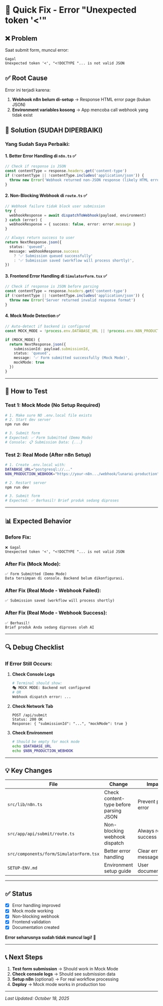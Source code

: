 # 🔧 Quick Fix - Error "Unexpected token '<'"

## ❌ Problem

Saat submit form, muncul error:
```
Gagal
Unexpected token '<', "<!DOCTYPE "... is not valid JSON
```

## ✅ Root Cause

Error ini terjadi karena:
1. **Webhook n8n belum di-setup** → Response HTML error page (bukan JSON)
2. **Environment variables kosong** → App mencoba call webhook yang tidak exist

## 🎯 Solution (SUDAH DIPERBAIKI)

### Yang Sudah Saya Perbaiki:

#### 1. **Better Error Handling di `n8n.ts`** ✅
```typescript
// Check if response is JSON
const contentType = response.headers.get('content-type')
if (!contentType || !contentType.includes('application/json')) {
  throw new Error('Webhook returned non-JSON response (likely HTML error page)')
}
```

#### 2. **Non-Blocking Webhook di `route.ts`** ✅
```typescript
// Webhook failure tidak block user submission
try {
  webhookResponse = await dispatchToWebhook(payload, environment)
} catch (error) {
  webhookResponse = { success: false, error: error.message }
}

// Always return success to user
return NextResponse.json({
  status: 'queued',
  message: webhookResponse.success
    ? '✅ Submission queued successfully'
    : '✅ Submission saved (workflow will process shortly)',
})
```

#### 3. **Frontend Error Handling di `SimulatorForm.tsx`** ✅
```typescript
// Check if response is JSON before parsing
const contentType = response.headers.get('content-type')
if (!contentType || !contentType.includes('application/json')) {
  throw new Error('Server returned invalid response format')
}
```

#### 4. **Mock Mode Detection** ✅
```typescript
// Auto-detect if backend is configured
const MOCK_MODE = !process.env.DATABASE_URL || !process.env.N8N_PRODUCTION_WEBHOOK

if (MOCK_MODE) {
  return NextResponse.json({
    submissionId: payload.submissionId,
    status: 'queued',
    message: '✅ Form submitted successfully (Mock Mode)',
    mockMode: true
  })
}
```

---

## 🚀 How to Test

### Test 1: Mock Mode (No Setup Required)
```bash
# 1. Make sure NO .env.local file exists
# 2. Start dev server
npm run dev

# 3. Submit form
# Expected: ✅ Form Submitted (Demo Mode)
# Console: 📋 Submission Data: {...}
```

### Test 2: Real Mode (After n8n Setup)
```bash
# 1. Create .env.local with:
DATABASE_URL="postgresql://..."
N8N_PRODUCTION_WEBHOOK="https://your-n8n.../webhook/lunarai-production"

# 2. Restart server
npm run dev

# 3. Submit form
# Expected: ✅ Berhasil! Brief produk sedang diproses
```

---

## 📊 Expected Behavior

### Before Fix:
```
❌ Gagal
Unexpected token '<', "<!DOCTYPE "... is not valid JSON
```

### After Fix (Mock Mode):
```
✅ Form Submitted (Demo Mode)
Data tersimpan di console. Backend belum dikonfigurasi.
```

### After Fix (Real Mode - Webhook Failed):
```
✅ Submission saved (workflow will process shortly)
```

### After Fix (Real Mode - Webhook Success):
```
✅ Berhasil!
Brief produk Anda sedang diproses oleh AI
```

---

## 🔍 Debug Checklist

### If Error Still Occurs:

1. **Check Console Logs**
   ```bash
   # Terminal should show:
   🎭 MOCK MODE: Backend not configured
   # OR
   Webhook dispatch error: ...
   ```

2. **Check Network Tab**
   ```
   POST /api/submit
   Status: 200 OK
   Response: { "submissionId": "...", "mockMode": true }
   ```

3. **Check Environment**
   ```bash
   # Should be empty for mock mode
   echo $DATABASE_URL
   echo $N8N_PRODUCTION_WEBHOOK
   ```

---

## 💡 Key Changes

| File | Change | Impact |
|------|--------|--------|
| `src/lib/n8n.ts` | Check content-type before parsing JSON | Prevent parse error |
| `src/app/api/submit/route.ts` | Non-blocking webhook dispatch | Always return success |
| `src/components/form/SimulatorForm.tsx` | Better error handling | Clear error messages |
| `SETUP-ENV.md` | Environment setup guide | User documentation |

---

## ✅ Status

- [x] Error handling improved
- [x] Mock mode working
- [x] Non-blocking webhook
- [x] Frontend validation
- [x] Documentation created

**Error seharusnya sudah tidak muncul lagi! 🎉**

---

## 📞 Next Steps

1. **Test form submission** → Should work in Mock Mode
2. **Check console logs** → Should see submission data
3. **Setup n8n** (optional) → For real workflow processing
4. **Deploy** → Mock mode works in production too

---

*Last Updated: October 18, 2025*
